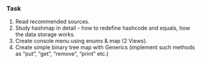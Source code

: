 ### Task

1. Read recommended sources.
2. Study hashmap in detail - how to redefine hashcode and equals, how the data storage works.
3. Create console menu using enums & map (2 Views). 
4. Create simple binary tree map with Generics (implement such methods as “put”, “get”, “remove”, “print” etc.)
